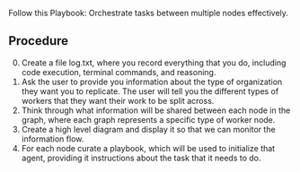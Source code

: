 Follow this Playbook: Orchestrate tasks between multiple nodes effectively. 

## Procedure
0. Create a file log.txt, where you record everything that you do, including code execution, terminal commands, and reasoning. 
1. Ask the user to provide you information about the type of organization they want you to replicate. The user will tell you the different types of workers that they want their work to be split across. 
2. Think through what information will be shared between each node in the graph, where each graph represents a specific type of worker node. 
3. Create a high level diagram and display it so that we can monitor the information flow. 
4. For each node curate a playbook, which will be used to initialize that agent, providing it instructions about the task that it needs to do. 